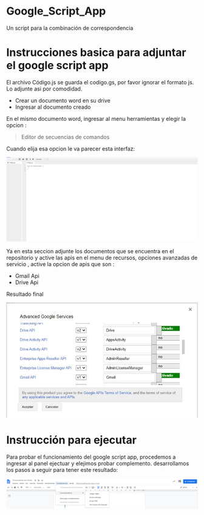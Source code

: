 # Google_Script_App
Un script para la combinación de correspondencia

# Instrucciones basica para adjuntar el google script app

El archivo Código.js se guarda el codigo.gs, por favor ignorar el formato js.
Lo adjunte asi por comodidad.

- Crear un documento word en su drive
- Ingresar al documento creado

En el mismo documento word, ingresar al menu herramientas y elegir la opcion :

> Editor de secuencias de comandos

Cuando elija esa opcion le va parecer esta interfaz:

<img src="https://github.com/josePsauco/Img/blob/master/image.png" width="700"/>

Ya en esta seccion adjunte los documentos que se encuentra en el repositorio y active las apis en el menu de recursos, opciones avanzadas de servicio , active la opcion
de apis que son  :

- Gmail Api
- Drive Api

Resultado final

<img src="https://github.com/josePsauco/Img/blob/master/Captura.JPG" width="700"/>

# Instrucción para ejecutar

Para probar el funcionamiento del google script app, procedemos a ingresar al panel ejectuar y elejimos probar complemento.
desarrollamos los pasos a seguir para tener este resultado:

<img src="https://github.com/josePsauco/Img/blob/master/propiedad.png" width="700"/>


